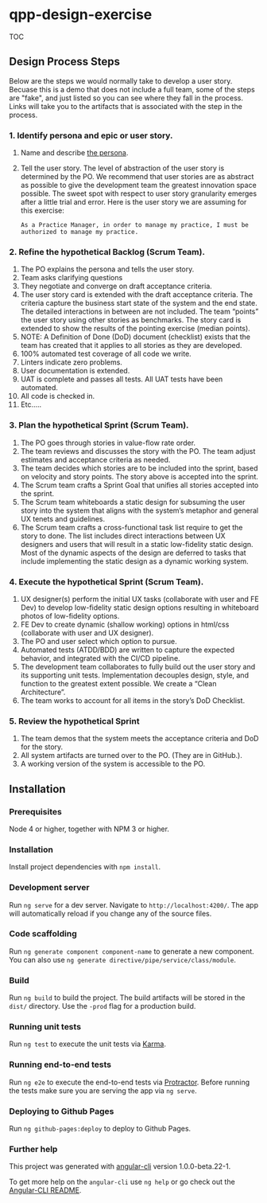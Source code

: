 # qpp-design-exercise

TOC

## Design Process Steps
Below are the steps we would normally take to develop a user story. Becuase this is a demo that does not include a full team, some of the steps are "fake", and just listed so you can see where they fall in the process. Links will take you to the artifacts that is associated with the step in the process.
### 1. Identify persona and epic or user story.
1. Name and describe [the persona](../project_assets/design-deliverables/personas/QPP.Persona.-.Debra.pdf).
1. Tell the user story.
   The level of abstraction of the user story is determined by the PO. We recommend that user stories are as abstract as possible to give the development team the greatest innovation space possible. The sweet spot with respect to user story granularity emerges after a little trial and error. Here is the user story we are assuming for this exercise:
   
   ```As a Practice Manager, in order to manage my practice, I must be authorized to manage my practice.```

### 2. Refine the hypothetical Backlog (Scrum Team).
1. The PO explains the persona and tells the user story.
1. Team asks clarifying questions
1. They negotiate and converge on draft acceptance criteria.
1. The user story card is extended with the draft acceptance criteria. The criteria capture the business start state of the system and the end state. The detailed interactions in between are not included.
The team “points” the user story using other stories as benchmarks. The story card is extended to show the results of the pointing exercise (median points).
1. NOTE: A Definition of Done (DoD) document (checklist) exists that the team has created that it applies to all stories as they are developed.
  1. 100% automated test coverage of all code we write.
  1. Linters indicate zero problems.
  1. User documentation is extended.
  1. UAT is complete and passes all tests. All UAT tests have been automated.
  1. All code is checked in.
  1. Etc.....
  
### 3. Plan the hypothetical Sprint (Scrum Team).
1. The PO goes through stories in value-flow rate order.
1. The team reviews and discusses the story with the PO. The team adjust estimates and acceptance criteria as needed.
1. The team decides which stories are to be included into the sprint, based on velocity and story points. The story above is accepted into the sprint.
1. The Scrum team crafts a Sprint Goal that unifies all stories accepted into the sprint.
1. The Scrum team whiteboards a static design for subsuming the user story into the system that aligns with the system’s metaphor and general UX tenets and guidelines.
1. The Scrum team crafts a cross-functional task list require to get the story to done. The list includes direct interactions between UX designers and users that will result in a static low-fidelity static design. Most of the dynamic aspects of the design are deferred to tasks that include implementing the static design as a dynamic working system.

### 4. Execute the hypothetical Sprint (Scrum Team).
1. UX designer(s) perform the initial UX tasks (collaborate with user and FE Dev) to develop low-fidelity static design options resulting in whiteboard photos of low-fidelity options.
1. FE Dev to create dynamic (shallow working) options in html/css (collaborate with user and UX designer).
1. The PO and user select which option to pursue.
1. Automated tests (ATDD/BDD) are written to capture the expected behavior, and integrated with the CI/CD pipeline.
1. The development team collaborates to fully build out the user story and its supporting unit tests. Implementation decouples design, style, and function to the greatest extent possible. We create a “Clean Architecture”.
1. The team works to account for all items in the story’s DoD Checklist.

### 5. Review the hypothetical Sprint
1. The team demos that the system meets the acceptance criteria and DoD for the story.
1. All system artifacts are turned over to the PO. (They are in GitHub.).
1. A working version of the system is accessible to the PO.

## Installation
### Prerequisites
Node 4 or higher, together with NPM 3 or higher.

### Installation
Install project dependencies with `npm install`. 

### Development server
Run `ng serve` for a dev server. Navigate to `http://localhost:4200/`. The app will automatically reload if you change any of the source files.

### Code scaffolding

Run `ng generate component component-name` to generate a new component. You can also use `ng generate directive/pipe/service/class/module`.

### Build

Run `ng build` to build the project. The build artifacts will be stored in the `dist/` directory. Use the `-prod` flag for a production build.

### Running unit tests

Run `ng test` to execute the unit tests via [Karma](https://karma-runner.github.io).

### Running end-to-end tests

Run `ng e2e` to execute the end-to-end tests via [Protractor](http://www.protractortest.org/).
Before running the tests make sure you are serving the app via `ng serve`.

### Deploying to Github Pages

Run `ng github-pages:deploy` to deploy to Github Pages.

### Further help

This project was generated with [angular-cli](https://github.com/angular/angular-cli) version 1.0.0-beta.22-1.

To get more help on the `angular-cli` use `ng help` or go check out the [Angular-CLI README](https://github.com/angular/angular-cli/blob/master/README.md).
